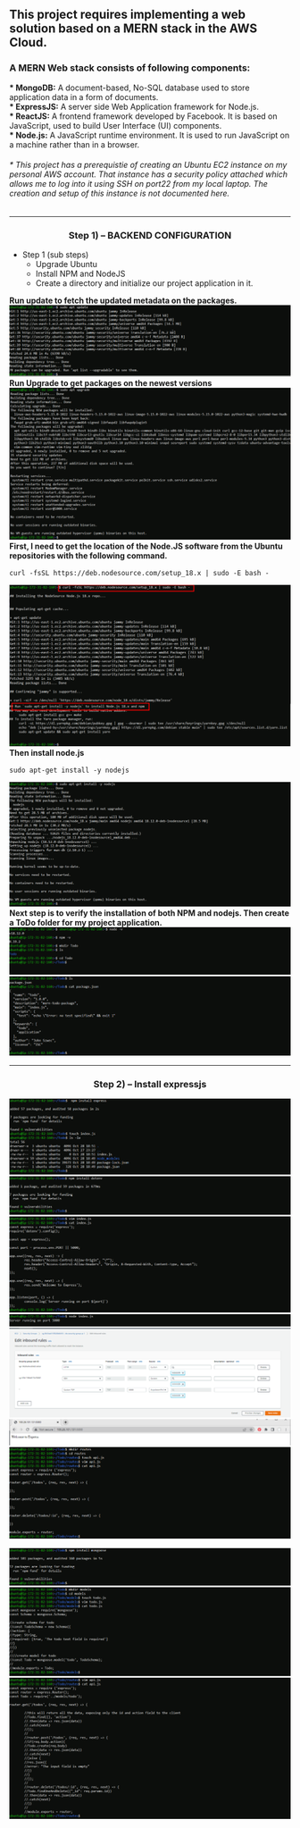 ## This project requires implementing a web solution based on a MERN stack in the AWS Cloud.
### A __MERN__ Web stack consists of following components: <br/>

__* MongoDB:__ A document-based, No-SQL database used to store application data in a form of documents. <br/>
__* ExpressJS:__ A server side Web Application framework for Node.js. <br/>
__* ReactJS:__ A frontend framework developed by Facebook. It is based on JavaScript, used to build User Interface (UI) components. <br/>
__* Node.js:__ A JavaScript runtime environment. It is used to run JavaScript on a machine rather than in a browser. <br/>

###### * This project has a prerequistie of creating an Ubuntu EC2 instance on my personal AWS account. That instance has a security policy attached which allows me to log into it using SSH on port22 from my local laptop. The creation and setup of this instance is not documented here. 
___
### <div align="center"> Step 1) – BACKEND CONFIGURATION </div>
* Step 1 (sub steps)
  * Upgrade Ubuntu
  * Install NPM and NodeJS
  * Create a directory and initialize our project application in it.
   
 __Run update to fetch the updated metadata on the packages.__
![Ubuntu update](./images/updateubuntu-3.PNG)
__Run Upgrade to get packages on the newest versions__
![Ubuntu upgrade](./images/ubuntuupgrade-4.PNG)
__First,  I need to get the location of the Node.JS software from the Ubuntu repositories with the following command.__
```
curl -fsSL https://deb.nodesource.com/setup_18.x | sudo -E bash -
```
![Locate node.js Software](./images/locatenodejs-4.PNG)
__Then install node.js__
```
sudo apt-get install -y nodejs
```

![AccesWeblocally](./images/installnodejs.PNG)
__Next step is to verify the installation of both NPM and nodejs. Then create a ToDo folder for my project application.__
![Verify & Create](./images/verifyandcreate.PNG)
![AccesWeblocally](./images/verifynodejs.PNG)
___
### <div align="center"> Step 2) – Install expressjs </div>
![AccesWeblocally](./images/installexpressandcreateindex-2.PNG)
![AccesWeblocally](./images/installdotenv.PNG)
![AccesWeblocally](./images/enterindexjscode.PNG)
![AccesWeblocally](./images/expressjsserverrunning.PNG)
![AccesWeblocally](./images/editinboundsecurityrules.PNG)
![AccesWeblocally](./images/connecttoexpress5000.PNG)
![AccesWeblocally](./images/createroutesfolderandapi.PNG)

![AccesWeblocally](./images/installmongoose.PNG)
![AccesWeblocally](./images/createmodelsdirandtodojs.PNG)
![AccesWeblocally](./images/updateroutesapi.PNG)

